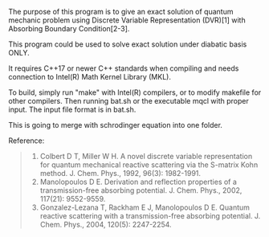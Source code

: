 The purpose of this program is to give an exact solution of quantum mechanic problem using Discrete Variable Representation (DVR)[1] with Absorbing Boundary Condition[2-3].

This program could be used to solve exact solution under diabatic basis ONLY.

It requires C++17 or newer C++ standards when compiling and needs connection to Intel(R) Math Kernel Library (MKL).

To build, simply run "make" with Intel(R) compilers, or to modify makefile for other compilers. Then running bat.sh or the executable mqcl with proper input. The input file format is in bat.sh.

This is going to merge with schrodinger equation into one folder.

Reference:
> 1. Colbert D T, Miller W H. A novel discrete variable representation for quantum mechanical reactive scattering via the S-matrix Kohn method. J. Chem. Phys., 1992, 96(3): 1982-1991.
> 2. Manolopoulos D E. Derivation and reflection properties of a transmission-free absorbing potential. J. Chem. Phys., 2002, 117(21): 9552-9559.
> 3. Gonzalez-Lezana T, Rackham E J, Manolopoulos D E. Quantum reactive scattering with a transmission-free absorbing potential. J. Chem. Phys., 2004, 120(5): 2247-2254.